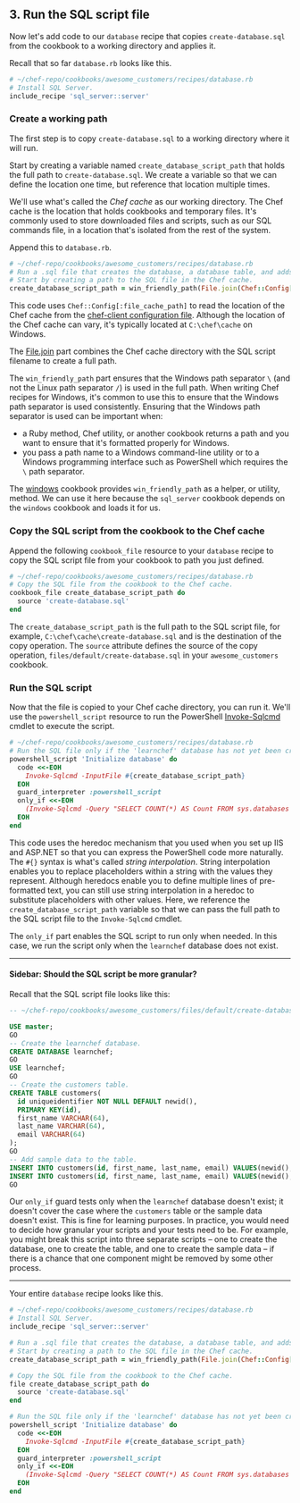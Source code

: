 ## 3. Run the SQL script file

Now let's add code to our `database` recipe that copies <code class="file-path">create-database.sql</code> from the cookbook to a working directory and applies it.

Recall that so far <code class="file-path">database.rb</code> looks like this.

```ruby
# ~/chef-repo/cookbooks/awesome_customers/recipes/database.rb
# Install SQL Server.
include_recipe 'sql_server::server'
```

### Create a working path

The first step is to copy <code class="file-path">create-database.sql</code> to a working directory where it will run.

Start by creating a variable named `create_database_script_path` that holds the full path to <code class="file-path">create-database.sql</code>. We create a variable so that we can define the location one time, but reference that location multiple times.

We'll use what's called the _Chef cache_ as our working directory. The Chef cache is the location that holds cookbooks and temporary files. It's commonly used to store downloaded files and scripts, such as our SQL commands file, in a location that's isolated from the rest of the system.

Append this to <code class="file-path">database.rb</code>.

```ruby
# ~/chef-repo/cookbooks/awesome_customers/recipes/database.rb
# Run a .sql file that creates the database, a database table, and adds sample table rows.
# Start by creating a path to the SQL file in the Chef cache.
create_database_script_path = win_friendly_path(File.join(Chef::Config[:file_cache_path], 'create-database.sql'))
```

This code uses `Chef::Config[:file_cache_path]` to read the location of the Chef cache from the [chef-client configuration file](https://docs.chef.io/config_rb_client.html). Although the location of the Chef cache can vary, it's typically located at <code class="file-path">C:\chef\cache</code> on Windows.

The [File.join](http://ruby-doc.org/core-2.2.0/File.html#method-c-join) part combines the Chef cache directory with the SQL script filename to create a full path.

The `win_friendly_path` part ensures that the Windows path separator `\` (and not the Linux path separator `/`) is used in the full path. When writing Chef recipes for Windows, it's common to use this to ensure that the Windows path separator is used consistently. Ensuring that the Windows path separator is used can be important when:

* a Ruby method, Chef utility, or another cookbook returns a path and you want to ensure that it's formatted properly for Windows.
* you pass a path name to a Windows command-line utility or to a Windows programming interface such as PowerShell which requires the `\` path separator.

The [windows](https://supermarket.chef.io/cookbooks/windows) cookbook provides `win_friendly_path` as a helper, or utility, method. We can use it here because the `sql_server` cookbook depends on the `windows` cookbook and loads it for us.

### Copy the SQL script from the cookbook to the Chef cache

Append the following `cookbook_file` resource to your `database` recipe to copy the SQL script file from your cookbook to path you just defined.

```ruby
# ~/chef-repo/cookbooks/awesome_customers/recipes/database.rb
# Copy the SQL file from the cookbook to the Chef cache.
cookbook_file create_database_script_path do
  source 'create-database.sql'
end
```

The `create_database_script_path` is the full path to the SQL script file, for example, <code class="file-path">C:\chef\cache\create-database.sql</code> and is the destination of the copy operation. The `source` attribute defines the source of the copy operation, <code class="file-path">files/default/create-database.sql</code> in your `awesome_customers` cookbook.

### Run the SQL script

Now that the file is copied to your Chef cache directory, you can run it. We'll use the `powershell_script` resource to run the PowerShell [Invoke-Sqlcmd](https://msdn.microsoft.com/en-us/library/cc281720\(v=sql.110\).aspx) cmdlet to execute the script.

```ruby
# ~/chef-repo/cookbooks/awesome_customers/recipes/database.rb
# Run the SQL file only if the 'learnchef' database has not yet been created.
powershell_script 'Initialize database' do
  code <<-EOH
    Invoke-Sqlcmd -InputFile #{create_database_script_path}
  EOH
  guard_interpreter :powershell_script
  only_if <<-EOH
    (Invoke-Sqlcmd -Query "SELECT COUNT(*) AS Count FROM sys.databases WHERE name = 'learnchef'").Count -eq 0
  EOH
end
```

This code uses the heredoc mechanism that you used when you set up IIS and ASP.NET so that you can express the PowerShell code more naturally. The `#{}` syntax is what's called _string interpolation_. String interpolation enables you to replace placeholders within a string with the values they represent. Although heredocs enable you to define multiple lines of pre-formatted text, you can still use string interpolation in a heredoc to substitute placeholders with other values. Here, we reference the `create_database_script_path` variable so that we can pass the full path to the SQL script file to the `Invoke-Sqlcmd` cmdlet.

The `only_if` part enables the SQL script to run only when needed. In this case, we run the script only when the `learnchef` database does not exist.

<hr>

#### Sidebar: Should the SQL script be more granular?

Recall that the SQL script file looks like this:

```sql
-- ~/chef-repo/cookbooks/awesome_customers/files/default/create-database.sql

USE master;
GO
-- Create the learnchef database.
CREATE DATABASE learnchef;
GO
USE learnchef;
GO
-- Create the customers table.
CREATE TABLE customers(
  id uniqueidentifier NOT NULL DEFAULT newid(),
  PRIMARY KEY(id),
  first_name VARCHAR(64),
  last_name VARCHAR(64),
  email VARCHAR(64)
);
GO
-- Add sample data to the table.
INSERT INTO customers(id, first_name, last_name, email) VALUES(newid(), 'Jane', 'Smith', 'jane.smith@example.com');
INSERT INTO customers(id, first_name, last_name, email) VALUES(newid(), 'Dave', 'Richards', 'dave.richards@example.com');
GO
```

Our `only_if` guard tests only when the `learnchef` database doesn't exist; it doesn't cover the case where the `customers` table or the sample data doesn't exist. This is fine for learning purposes. In practice, you would need to decide how granular your scripts and your tests need to be. For example, you might break this script into three separate scripts &ndash; one to create the database, one to create the table, and one to create the sample data &ndash; if there is a chance that one component might be removed by some other process.

<hr>

Your entire `database` recipe looks like this.

```ruby
# ~/chef-repo/cookbooks/awesome_customers/recipes/database.rb
# Install SQL Server.
include_recipe 'sql_server::server'

# Run a .sql file that creates the database, a database table, and adds sample table rows.
# Start by creating a path to the SQL file in the Chef cache.
create_database_script_path = win_friendly_path(File.join(Chef::Config[:file_cache_path], 'create-database.sql'))

# Copy the SQL file from the cookbook to the Chef cache.
file create_database_script_path do
  source 'create-database.sql'
end

# Run the SQL file only if the 'learnchef' database has not yet been created.
powershell_script 'Initialize database' do
  code <<-EOH
    Invoke-Sqlcmd -InputFile #{create_database_script_path}
  EOH
  guard_interpreter :powershell_script
  only_if <<-EOH
    (Invoke-Sqlcmd -Query "SELECT COUNT(*) AS Count FROM sys.databases WHERE name = 'learnchef'").Count -eq 0
  EOH
end
```
